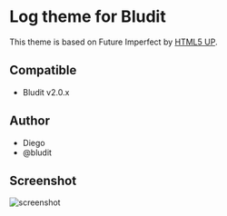 # Log theme for Bludit
This theme is based on Future Imperfect by [HTML5 UP](https://html5up.net).

## Compatible
- Bludit v2.0.x

## Author
- Diego
- @bludit

## Screenshot
![screenshot](https://raw.githubusercontent.com/bludit-themes/log/master/screenshot.png)